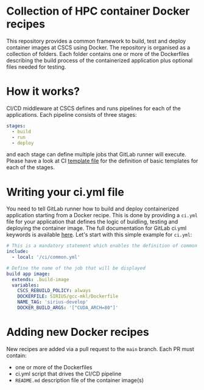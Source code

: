# Collection of HPC container Docker recipes

This repository provides a common framework to build, test and deploy container images at CSCS using Docker. The
repository is organised as a collection of folders. Each folder contains one or more of the Dockerfiles describing
the build process of the containerized application plus optional files needed for testing.

# How it works?
CI/CD middleware at CSCS defines and runs pipelines for each of the applications. Each pipeline consists of three
stages:
```yml
stages:
  - build
  - run
  - deploy
```
and each stage can define multiple jobs that GitLab runner will execute. Please have a look at CI
[template file](ci/common.yml) for the definition of basic templates for each of the stages.

# Writing your ci.yml file
You need to tell GitLab runner how to build and deploy containerized application starting from a Docker recipe.
This is done by providing a `ci.yml` file for your application that defines the logic of buidling, testing and deploying
the container image. The full documentation for GitLab ci.yml keywords is available [here](https://docs.gitlab.com/ee/ci/yaml/).
Let's start with this simple example for `ci.yml`:
```yml
# This is a mandatory statement which enables the definition of common templates.
include:
  - local: '/ci/common.yml'

# Define the name of the job that will be displayed 
build app image:
  extends: .build-image
  variables:
    CSCS_REBUILD_POLICY: always
    DOCKERFILE: SIRIUS/gcc-mkl/Dockerfile
    NAME_TAG: 'sirius-develop'
    DOCKER_BUILD_ARGS: '["CUDA_ARCH=80"]'
```


# Adding new Docker recipes
New recipes are added via a pull request to the `main` branch. Each PR must contain:
 - one or more of the Dockerfiles
 - ci.yml script that drives the CI/CD pipeline
 - `README.md` description file of the container image(s)
